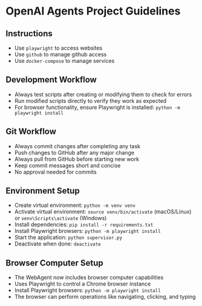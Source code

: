 # OpenAI Agents Project Guidelines

## Instructions
- Use `playwright` to access websites
- Use `github` to manage github access
- Use `docker-compose` to manage services

## Development Workflow
- Always test scripts after creating or modifying them to check for errors
- Run modified scripts directly to verify they work as expected
- For browser functionality, ensure Playwright is installed: `python -m playwright install`

## Git Workflow
- Always commit changes after completing any task
- Push changes to GitHub after any major change
- Always pull from GitHub before starting new work
- Keep commit messages short and concise
- No approval needed for commits

## Environment Setup
- Create virtual environment: `python -m venv venv`
- Activate virtual environment: `source venv/bin/activate` (macOS/Linux) or `venv\Scripts\activate` (Windows)
- Install dependencies: `pip install -r requirements.txt`
- Install Playwright browsers: `python -m playwright install`
- Start the application: `python supervisor.py`
- Deactivate when done: `deactivate`

## Browser Computer Setup
- The WebAgent now includes browser computer capabilities
- Uses Playwright to control a Chrome browser instance
- Install Playwright browsers: `python -m playwright install`
- The browser can perform operations like navigating, clicking, and typing
